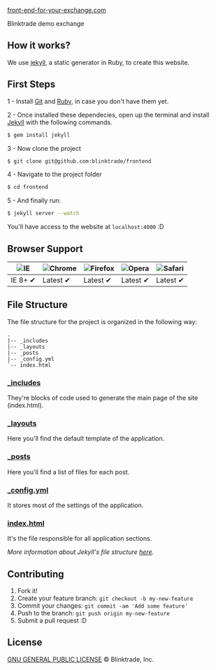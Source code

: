[front-end-for-your-exchange.com](https://demo.blinktrade.com)

Blinktrade demo exchange

## How it works?

We use [jekyll](http://jekyllrb.com/), a static generator in Ruby, to create this website.

## First Steps

1 - Install [Git](http://git-scm.com/downloads) and [Ruby](https://www.ruby-lang.org/pt/downloads/), in case you don't have them yet.

2 - Once installed these dependecies, open up the terminal and install [Jekyll](http://jekyllrb.com) with the following commands.

```sh
$ gem install jekyll
```

3 - Now clone the project
```sh
$ git clone git@github.com:blinktrade/frontend
```

4 - Navigate to the project folder
```sh
$ cd frontend
```

5 - And finally run:
```sh
$ jekyll server --watch
```

You'll have access to the website at `localhost:4000` :D

## Browser Support

![IE](https://cloud.githubusercontent.com/assets/398893/3528325/20373e76-078e-11e4-8e3a-1cb86cf506f0.png "Internet Explorer") | ![Chrome](https://cloud.githubusercontent.com/assets/398893/3528328/23bc7bc4-078e-11e4-8752-ba2809bf5cce.png "Google Chrome") | ![Firefox](https://cloud.githubusercontent.com/assets/398893/3528329/26283ab0-078e-11e4-84d4-db2cf1009953.png "Firefox") | ![Opera](https://cloud.githubusercontent.com/assets/398893/3528330/27ec9fa8-078e-11e4-95cb-709fd11dac16.png "Opera") | ![Safari](https://cloud.githubusercontent.com/assets/398893/3528331/29df8618-078e-11e4-8e3e-ed8ac738693f.png "Safari")
--- | --- | --- | --- | --- |
IE 8+ ✔ | Latest ✔ | Latest ✔ | Latest ✔ | Latest ✔ |

## File Structure

The file structure for the project is organized in the following way:

```
.
|-- _includes
|-- _layouts
|-- _posts
|-- _config.yml
`-- index.html
```

### [_includes](https://github.com/blinktrade/frontend/_includes)

They're blocks of code used to generate the main page of the site (index.html).

### [_layouts](https://github.com/blinktrade/frontend/_layouts)

Here you'll find the default template of the application.

### [_posts](https://github.com/blinktrade/frontend/_posts)

Here you'll find a list of files for each post.

### [_config.yml](https://github.com/blinktrade/frontend/_config.yml)

It stores most of the settings of the application.

### [index.html](https://github.com/blinktrade/frontend/index.html)

It's the file responsible for all application sections.

_More information about Jekyll's file structure [here](https://github.com/mojombo/jekyll/wiki/Usage)._

## Contributing

1. Fork it!
2. Create your feature branch: `git checkout -b my-new-feature`
3. Commit your changes: `git commit -am 'Add some feature'`
4. Push to the branch: `git push origin my-new-feature`
5. Submit a pull request :D

## License
[GNU GENERAL PUBLIC LICENSE](https://github.com/blinktrade/frontend/blob/master/LICENSE) © Blinktrade, Inc.
